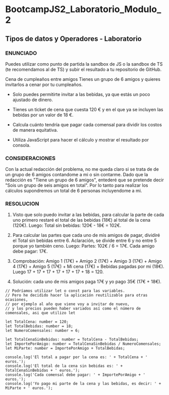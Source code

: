 
# BootcampJS2_Laboratorio_Modulo_2

## Tipos de datos y Operadores - Laboratorio

### ENUNCIADO

Puedes utilizar como punto de partida la sandbox de JS o la sandbox de TS (te recomendamos al de TS) y subir el resultado a tu repositorio de GitHub.

Cena de cumpleaños entre amigos
Tienes un grupo de 6 amigos y quieres invitarlos a cenar por tu cumpleaños.

- Solo puedes permitirte invitar a las bebidas, ya que estás un poco ajustado de dinero.

- Tienes un ticket de cena que cuesta 120 € y en el que ya se incluyen las bebidas por un valor de 18 €.

- Calcula cuánto tendría que pagar cada comensal para dividir los costos de manera equitativa.

- Utiliza JavaScript para hacer el cálculo y mostrar el resultado por consola.

### CONSIDERACIONES

Con la actual redacción del problema, no me queda claro si se trata de de un grupo de 6 amigos contandome a mi o sin contarme.
Dado que la redacción es "Tiene un grupo de 6 amigos", entederé que se pretende decir "Sois un grupo de seis amigos en total". Por lo tanto para realizar los cálculos supondremos un total de 6 personas incluyendome a mi.

### RESOLUCION

1. Visto que solo puedo invitar a las bebidas, para calcular la parte de cada uno primero restaré el total de las bebidas (18€) al total de la cena (120€). Luego: Total sin bebidas: 120€ - 18€ = 102€.

2. Para calcular las partes que cada uno de mis amigos de pagar, dividiré el Total sin bebidas entre 6. Aclaración, se divide entre 6 y no entre 5 porque yo también ceno. Luego: Partes: 102€ / 6 = 17€. Cada amigo debe pagar: 17€.

3. Comprobación: Amigo 1 (17€) + Amigo 2 (17€) + Amigo 3 (17€) + Amigo 4 (17€) + Amigo 5 (17€) + Mi cena (17€) + Bebidas pagadas por mi (18€). Luego 17 + 17 + 17 + 17 + 17 + 17 + 18 = 120.

4. Solución: cada uno de mis amigos paga 17€ y yo pago 35€ (17€  + 18€).

```
// Podríamos utilizar let o const para las variables. 
// Pero he decidido hacer la aplicación reutilizable para otras ocasiones, 
// por ejemplo al año que viene voy a invitar de nuevo, 
// y los precios pueden haber variados así como el número de comensales, asi que utilizo let

let TotalCena: number = 120;
let TotalBebidas: number = 18;
let NumeroComensales: number = 6;

let TotalCenaSinBebidas: number = TotalCena - TotalBebidas;
let ImportePorAmigo: number = TotalCenaSinBebidas / NumeroComensales;
let MiParte: number = ImportePorAmigo + TotalBebidas;

console.log('El total a pagar por la cena es: ' + TotalCena + ' euros.');
console.log('El total de la cena sin bebidas es: ' + TotalCenaSinBebidas + ' euros.');
console.log('Cada comensal debe pagar: ' + ImportePorAmigo + ' euros.');
console.log('Yo pago mi parte de la cena y las bebidas, es decir: ' + MiParte + ' euros.');

```